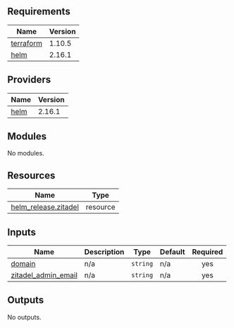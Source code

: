 <!-- BEGIN_TF_DOCS -->
## Requirements

| Name | Version |
|------|---------|
| <a name="requirement_terraform"></a> [terraform](#requirement\_terraform) | 1.10.5 |
| <a name="requirement_helm"></a> [helm](#requirement\_helm) | 2.16.1 |

## Providers

| Name | Version |
|------|---------|
| <a name="provider_helm"></a> [helm](#provider\_helm) | 2.16.1 |

## Modules

No modules.

## Resources

| Name | Type |
|------|------|
| [helm_release.zitadel](https://registry.terraform.io/providers/hashicorp/helm/2.16.1/docs/resources/release) | resource |

## Inputs

| Name | Description | Type | Default | Required |
|------|-------------|------|---------|:--------:|
| <a name="input_domain"></a> [domain](#input\_domain) | n/a | `string` | n/a | yes |
| <a name="input_zitadel_admin_email"></a> [zitadel\_admin\_email](#input\_zitadel\_admin\_email) | n/a | `string` | n/a | yes |

## Outputs

No outputs.
<!-- END_TF_DOCS -->